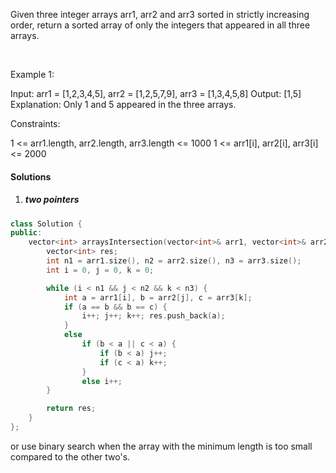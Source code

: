 Given three integer arrays arr1, arr2 and arr3 sorted in strictly increasing order, return a sorted array of only the integers that appeared in all three arrays.

 

Example 1:

Input: arr1 = [1,2,3,4,5], arr2 = [1,2,5,7,9], arr3 = [1,3,4,5,8]
Output: [1,5]
Explanation: Only 1 and 5 appeared in the three arrays.
 

Constraints:

1 <= arr1.length, arr2.length, arr3.length <= 1000
1 <= arr1[i], arr2[i], arr3[i] <= 2000

#### Solutions

1. ##### two pointers

```cpp
class Solution {
public:
    vector<int> arraysIntersection(vector<int>& arr1, vector<int>& arr2, vector<int>& arr3) {
        vector<int> res;
        int n1 = arr1.size(), n2 = arr2.size(), n3 = arr3.size();
        int i = 0, j = 0, k = 0;

        while (i < n1 && j < n2 && k < n3) {
            int a = arr1[i], b = arr2[j], c = arr3[k];
            if (a == b && b == c) {
                i++; j++; k++; res.push_back(a);
            }
            else
                if (b < a || c < a) {
                    if (b < a) j++;
                    if (c < a) k++;
                }
                else i++;
        }

        return res;
    }
};
```

or use binary search when the array with the minimum length is too small compared to the other two's.